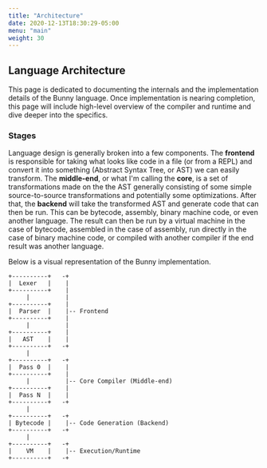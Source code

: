 ```yaml
---
title: "Architecture"
date: 2020-12-13T18:30:29-05:00
menu: "main"
weight: 30
---
```


## Language Architecture

This page is dedicated to documenting the internals and the implementation details of the Bunny language. Once implementation is nearing completion, this page will include high-level overview of the compiler and runtime and dive deeper into the specifics.

### Stages

Language design is generally broken into a few components. The **frontend** is responsible for taking what looks like code in a file (or from a REPL) and convert it into something (Abstract Syntax Tree, or AST) we can easily transform. The **middle-end**, or what I'm calling the **core**, is a set of transformations made on the the AST generally consisting of some simple source-to-source transformations and potentially some optimizations. After that, the **backend** will take the transformed AST and generate code that can then be run. This can be bytecode, assembly, binary machine code, or even another language. The result can then be run by a virtual machine in the case of bytecode, assembled in the case of assembly, run directly in the case of binary machine code, or compiled with another compiler if the end result was another language.

Below is a visual representation of the Bunny implementation.

```
+----------+   -+
|  Lexer   |    |
+----------+    |
     |          |
+----------+    |
|  Parser  |    |-- Frontend
+----------+    |
     |          |
+----------+    |
|   AST    |    |
+----------+   -+
     |
+----------+   -+
|  Pass 0  |    |
+----------+    |
     |          |-- Core Compiler (Middle-end)
+----------+    |
|  Pass N  |    |
+----------+   -+
     |
+----------+   -+
| Bytecode |    |-- Code Generation (Backend)
+----------+   -+
     |
+----------+   -+
|    VM    |    |-- Execution/Runtime
+----------+   -+
```
